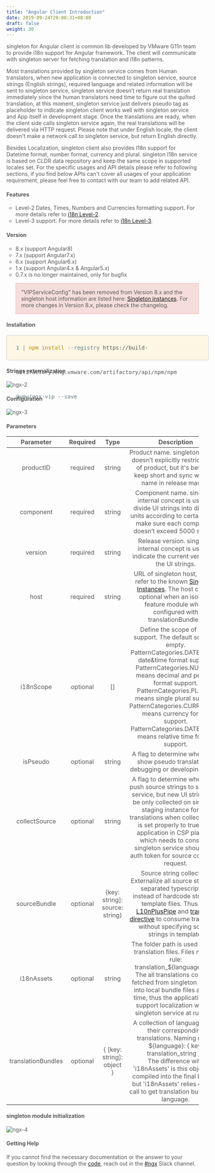 ```yaml
---
title: "Angular Client Introduction"
date: 2019-09-24T20:08:31+08:00
draft: false
weight: 30
---
```


singleton for Angular client is common lib developed by VMware G11n team to provide i18n support for Angular framework. The client will communicate with singleton server for fetching translation and i18n patterns.

Most translations provided by singleton service comes from Human translators, when new application is connected to singleton service, source strings (English strings), required language and related information will be sent to singleton service, singleton service doesn’t return real translation immediately since the human translators need time to figure out the quilted translation, at this moment, singleton service just delivers pseudo tag as placeholder to indicate singleton client works well with singleton service and App itself in development stage. Once the translations are ready, when the client side calls singleton service again, the real translations will be delivered via HTTP request. Please note that under English locale, the client doesn't make a network call to singleton service, but return English directly.

Besides Localization, singleton client also provides I18n support for Datetime format, number format, currency and plural. singleton I18n service is based on CLDR data repository and keep the same scope in supported locales set. For the specific usages and API details please refer to following sections, if you find below APIs can't cover all usages of your application requirement, please feel free to contact with our team to add related API.



#### **Features**

- Level-2 Dates, Times, Numbers and Currencies formatting support. For more details refer to  [i18n Level-2](https://confluence.eng.vmware.com/display/GQ/I18n+Level-2).
- Level-3 support. For more details refer to [i18n Level-3](https://confluence.eng.vmware.com/display/GQ/I18n+Level-3).


#### **Version**

- 8.x (support Angular8)
- 7.x (support Angular7.x)
- 6.x (support Angular6.x)
- 1.x (support Angular4.x & Angular5.x)
- 0.7.x is no longer maintained, only for bugfix

>"VIPServiceConfig" has been removed from Version 8.x and the singleton host information are listed here: [Singleton instances](./singleton-instances). For more changes in Version 8.x, please check the changelog.


#### **Installation**

<p class="install"> <span class="function">1 | </span><span class="token">npm install</span> <span class="function">--registry</span> https://build-artifactory.eng.vmware.com/artifactory/api/npm/npm <span class="function">@vmw/ngx-vip --save</span><p>

<!-- ![ngx-1](https://github.com/zmengjiao/singleton/raw/website/content/en/images/ngx-1.png) -->

#### **Strings externalization**

![ngx-2](https://github.com/zmengjiao/singleton/raw/website/content/en/images/ngx-2.png)

#### **Configuration**

![ngx-3](https://github.com/zmengjiao/singleton/raw/website/content/en/images/ngx-3.png)


#### **Parameters**

|     Parameter      | Required |              Type              |                         Description                          |
| :----------------: | :------: | :----------------------------: | :----------------------------------------------------------: |
|     productID      | required |             string             | Product name. singleton service doesn’t explicitly restrict name of product, but it's better to keep short and sync with the name in release master. |
|     component      | required |             string             | Component name. singleton internal concept is used to divide UI strings into different units according to certain rules, make sure each component doesn’t exceed 5000 strings. |
|      version       | required |             string             | Release version. singleton internal concept is used to indicate the current version of the UI strings. |
|        host        | required |             string             | URL of singleton host, please refer to the known [Singleton Instances](https://confluence.eng.vmware.com/pages/viewpage.action?spaceKey=GQ&title=VIP+Instances). The host can be optional when an isolated feature module which configured with translationBundles. |
|     i18nScope      | optional |               []               | Define the scope of i18n support. The default scope is empty.<br/>PatternCategories.DATE means date&time format support.<br/>PatternCategories.NUMBER means decimal and percent format support.<br/>PatternCategories.PLURAL means single plural support.<br/>PatternCategories.CURRENCIES means currency format support.<br/>PatternCategories.DATEFIELDS means relative time format support. |
|      isPseudo      | optional |             string             | A flag to determine whether to show pseudo translation in debugging or developing stage. |
|   collectSource    | optional |             string             | A flag to determine whether to push source strings to singleton service, but new UI strings will be only collected on singleton staging instance for the translations when collectSource is set properly to true. The application in CSP platform which needs to consume singleton service should add auth token for source collection request. |
|    sourceBundle    | optional | {key: string]: source: string} | Source string collection.<br/>Externalize all source strings to separated typescript file instead of hardcode strings in template files. Thus use [L10nPlusPipe](./translate-pipe) and [translate directive](./translate-directive) to consume translation without specifying source strings in template. |
|     i18nAssets     | optional |             string             | The folder path is used to save translation files. Files naming rule: translation_${language}.json<br/>The all translations could be fetched from singleton service into local bundle files at build time, thus the application can support localization without singleton service at runtime. |
| translationBundles | optional |   { [key: string]: object }    | A collection of languages and their corresponding translations. Naming rule: { ${language}: { key: translation_string } }<br/>The difference with 'i18nAssets' is this object will compiled into the final bundle, but 'i18nAssets' relies on Http call to get translation bundle per language. |
#### **singleton module initialization**

![ngx-4](https://github.com/zmengjiao/singleton/raw/website/content/en/images/ngx-4.png)

#### **Getting Help**

If you cannot find the necessary documentation or the answer to your question by looking through the [code](https://gitlab.eng.vmware.com/core-build/vmw-ngx-components/tree/master), reach out in the [#ngx](slack://channel?id=CNCHU5R4N&team=T024JFTN4) Slack channel.






<style>
    html {
        font-family: Metropolis;
        color: #575757;
    }
    section strong {
        font-weight: 400;
    }
    ul li {
        list-style: circle;
    }
    blockquote {
        background: #f5dddb;
        border: 1px solid #f8b5b4;
        /* height: 3.5rem;
        line-height: 0rem; */
        color: #575757;
    }
    article section.page table th {
        font-weight:500;
        text-transform: inherit;
    }
    table thead tr th:first-child {
        width:13rem;
    }
    table thead tr th:nth-child(2) {
        width:10rem;
    }
    table thead tr th:nth-child(3) {
        width:10rem;
    }
    .install {
        font-family: Consolas,Monaco,'Andale Mono','Ubuntu Mono',monospace;
        border: 1px solid #ccc;
        background-color: #FDF6E3;
        width:100%;
        height:4rem;
        line-height:4rem;
        padding-left:1.5rem;
        border-radius: 4px;
    }
    .token {
        color: #b58900;
    }
    .function {
        color: #657C83;
    }
    article section.page h1:first-of-type {
        text-transform: inherit;
        font-family: inherit;
    }
</style>